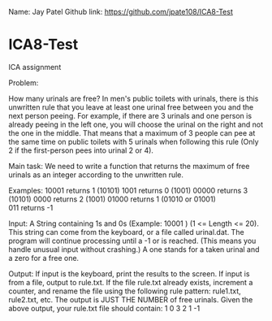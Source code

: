 Name: Jay Patel
Github link: https://github.com/jpate108/ICA8-Test




# ICA8-Test
ICA assignment

Problem:

How many urinals are free? 
In men's public toilets with urinals, there is this unwritten rule that you leave at least one urinal free between you and the next person peeing. For example, if there are 3 urinals and one person is already peeing in the left one, you will choose the urinal on the right and not the one in the middle. That means that a maximum of 3 people can pee at the same time on public toilets with 5 urinals when following this rule (Only 2 if the first-person pees into urinal 2 or 4). 

Main task: 
We need to write a function that returns the maximum of free urinals as an integer according to the unwritten rule. 

Examples:
10001 returns 1 (10101) 
1001 returns 0 (1001) 
00000 returns 3 (10101) 
0000 returns 2 (1001) 
01000 returns 1 (01010 or 01001)  
011 returns -1 

Input:
A String containing 1s and 0s (Example:  10001 ) (1 <= Length <= 20). This string can come from the keyboard, or a file called urinal.dat. The program will continue processing until a -1 or <eof> is reached. (This means you handle unusual input without crashing.) A one stands for a taken urinal and a zero for a free one. 

Output:
If input is the keyboard, print the results to the screen. If input is from a file, output to rule.txt. If the file rule.txt already exists, increment a counter, and rename the file using the following rule pattern:  rule1.txt, rule2.txt, etc. The output is JUST THE NUMBER of free urinals. Given the above output, your rule.txt file should contain: 
1 
0 
3 
2 
1 
-1 
